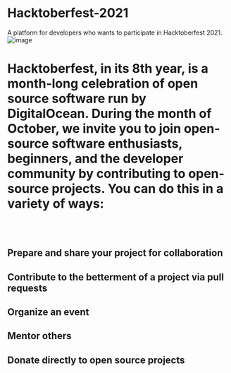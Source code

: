 # Hacktoberfest-2021

A platform for developers who wants to participate in Hacktoberfest 2021.
![image](https://user-images.githubusercontent.com/56837137/135561586-cbdea6bc-aeed-4011-89ce-c1bfb13f8e6d.png)

# Hacktoberfest, in its 8th year, is a month-long celebration of open source software run by DigitalOcean. During the month of October, we invite you to join open-source software  enthusiasts, beginners, and the developer community by contributing to open-source projects. You can do this in a variety of ways:
<br>
<br>

## Prepare and share your project for collaboration
## Contribute to the betterment of a project via pull requests
## Organize an event
## Mentor others
## Donate directly to open source projects
